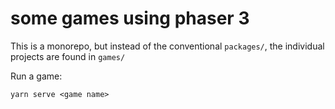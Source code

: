 # some games using phaser 3

This is a monorepo, but instead of the conventional `packages/`, the individual projects are found in `games/`

Run a game:

```
yarn serve <game name>
```
